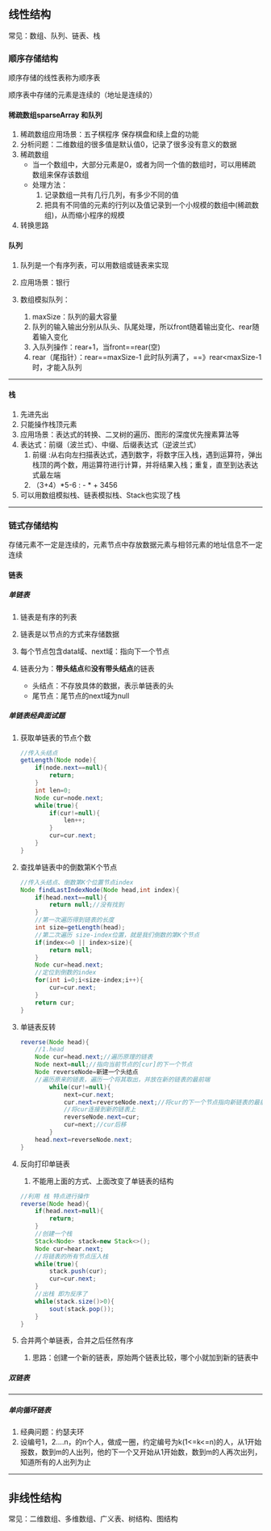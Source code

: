 ## 线性结构

常见：数组、队列、链表、栈

### 顺序存储结构

顺序存储的线性表称为顺序表

顺序表中存储的元素是连续的（地址是连续的）

#### 稀疏数组sparseArray 和队列

1. 稀疏数组应用场景：五子棋程序 保存棋盘和续上盘的功能
2. 分析问题：二维数组的很多值是默认值0，记录了很多没有意义的数据
3. 稀疏数组
   - 当一个数组中，大部分元素是0，或者为同一个值的数组时，可以用稀疏数组来保存该数组
   - 处理方法：
     1. 记录数组一共有几行几列，有多少不同的值
     2. 把具有不同值的元素的行列以及值记录到一个小规模的数组中(稀疏数组)，从而缩小程序的规模
4. 转换思路

#### 队列

1. 队列是一个有序列表，可以用数组或链表来实现

2. 应用场景：银行

3. 数组模拟队列：

   1. maxSize：队列的最大容量
   2. 队列的输入输出分别从队头、队尾处理，所以front随着输出变化、rear随着输入变化
   3. 入队列操作：rear+1，当front==rear(空)
   4. rear（尾指针）：rear==maxSize-1 此时队列满了，==》rear<maxSize-1时，才能入队列
   

   
   

---

#### 栈

1. 先进先出
2. 只能操作栈顶元素
3. 应用场景：表达式的转换、二叉树的遍历、图形的深度优先搜素算法等
4. 表达式：前缀（波兰式）、中缀、后缀表达式（逆波兰式）
   1. 前缀 :从右向左扫描表达式，遇到数字，将数字压入栈，遇到运算符，弹出栈顶的两个数，用运算符进行计算，并将结果入栈；重复，直至到达表达式最左端
   2. （3+4）*5-6  :  - * + 3456
5. 可以用数组模拟栈、链表模拟栈、Stack也实现了栈

---

### 链式存储结构

存储元素不一定是连续的，元素节点中存放数据元素与相邻元素的地址信息不一定连续

#### 链表

##### 单链表

1. 链表是有序的列表

2. 链表是以节点的方式来存储数据

3. 每个节点包含data域、next域：指向下一个节点

4. 链表分为：**带头结点**和**没有带头结点**的链表

   - 头结点：不存放具体的数据，表示单链表的头
   - 尾节点：尾节点的next域为null


##### 单链表经典面试题

1. 获取单链表的节点个数

   ~~~java
   //传入头结点
   getLength(Node node){
       if(node.next==null){
           return;
       }
       int len=0;
       Node cur=node.next;
       while(true){
           if(cur!=null){
               len++;
           }
           cur=cur.next;
       }
   }
   ~~~

   

2. 查找单链表中的倒数第K个节点

   ~~~java
   //传入头结点、倒数第K个位置节点index
   Node findLastIndexNode(Node head,int index){
       if(head.next==null){
           return null;//没有找到
       }
       //第一次遍历得到链表的长度
       int size=getLength(head);
       //第二次遍历 size-index位置，就是我们倒数的第K个节点
       if(index<=0 || index>size){
           return null;
       }
       Node cur=head.next;
       //定位到倒数的index
       for(int i=0;i<size-index;i++){
           cur=cur.next;
       }
       return cur;
   }
   ~~~

3. 单链表反转

   ~~~java
   reverse(Node head){
       //1.head
       Node cur=head.next;//遍历原理的链表
       Node next=null;//指向当前节点的[cur]的下一个节点
       Node reverseNode=新建一个头结点
       //遍历原来的链表，遍历一个将其取出，并放在新的链表的最前端
           while(cur!=null){
               next=cur.next;
               cur.next=reverseNode.next;//将cur的下一个节点指向新链表的最前端
               //将cur连接到新的链表上
               reverseNode.next=cur;
               cur=next;//cur后移
           }
       head.next=reverseNode.next;
   }
   ~~~

4. 反向打印单链表  

   1. 不能用上面的方式、上面改变了单链表的结构

   ~~~java
   //利用 栈 特点进行操作
   reverse(Node head){
       if(head.next=null){
           return;
       }
       //创建一个栈
       Stack<Node> stack=new Stack<>();
       Node cur=hear.next;
       //将链表的所有节点压入栈
       while(true){
           stack.push(cur);
           cur=cur.next;
       }
       //出栈 即为反序了
       while(stack.size()>0){
           sout(stack.pop());
       }
   }
   ~~~

5. 合并两个单链表，合并之后任然有序

   1. 思路：创建一个新的链表，原始两个链表比较，哪个小就加到新的链表中

##### 双链表

---

##### 单向循环链表

1. 经典问题：约瑟夫环
2. 设编号1，2....n，的n个人，做成一圈，约定编号为k(1<=k<=n)的人，从1开始报数，数到m的人出列，他的下一个又开始从1开始数，数到m的人再次出列，知道所有的人出列为止

---

#### 

## 非线性结构

常见：二维数组、多维数组、广义表、树结构、图结构